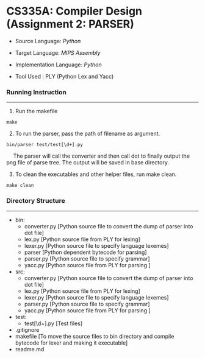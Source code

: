 CS335A: Compiler Design (Assignment 2: PARSER)
==============================================

* Source Language: *Python*
* Target Language: *MIPS Assembly*
* Implementation Language: *Python*

* Tool Used : PLY (Python Lex and Yacc)

### Running Instruction
_______________________
1. Run the makefile 
```
make
```
2. To run the parser, pass the path of filename as argument.
```
bin/parser test/test[\d+].py
```

&emsp; The parser will call the converter and then call dot to finally output the png file of parse tree. The output will be saved in base directory.

3. To clean the executables and other helper files, run make clean.
```
make clean
```

### Directory Structure
_______________________
* bin:
	* converter.py [Python source file to convert the dump of parser into dot file]
	* lex.py [Python source file from PLY for lexing]
	* lexer.py [Python source file to specify language lexemes]
	* parser [Python dependent bytecode for parsing]
	* parser.py [Python source file to specify grammar]
	* yacc.py [Python source file from PLY for parsing ]
* src:
	* converter.py [Python source file to convert the dump of parser into dot file]
	* lex.py [Python source file from PLY for lexing]
	* lexer.py [Python source file to specify language lexemes]
	* parser.py [Python source file to specify grammar]
	* yacc.py [Python source file from PLY for parsing ]
* test:
	* test[\d+].py [Test files]
* .gitignore
* makefile [To move the source files to bin directory and compile bytecode for lexer and making it executable]
* readme.md
